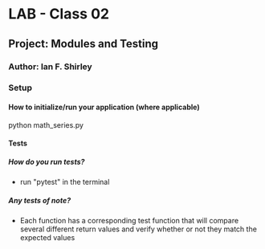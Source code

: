 # LAB - Class 02

## Project: Modules and Testing

### Author: Ian F. Shirley

### Setup
#### How to initialize/run your application (where applicable)
python math_series.py

#### Tests

##### How do you run tests?
- run "pytest" in the terminal
##### Any tests of note?
- Each function has a corresponding test function that will compare several different 
return values and verify whether or not they match the expected values